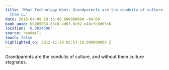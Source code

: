 ```yaml
---
title: 'What Technology Want: Grandparents are the conduits of culture, and without
  them c…'
date: 2016-04-09 18:16:00.600000000 -04:00
book_uuid: b6905063-83c8-4d6f-8c92-e4bcfc8d65c6
location: '0.0824396'
source: readmill
touch: false
highlighted_on: 2012-11-30 02:57:10.000000000 Z
---
```


Grandparents are the conduits of culture, and without them culture stagnates.
